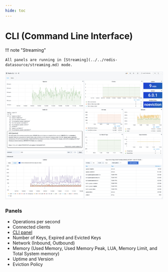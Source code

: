 ```yaml
---
hide: toc
---
```


# CLI (Command Line Interface)

!!! note "Streaming"

    All panels are running in [Streaming](../../redis-datasource/streaming.md) mode.

![Redis CLI Dashboard](../../images/redis-app/dashboards/cli-dashboard.png)

### Panels

- Operations per second
- Connected clients
- [CLI panel](../panels/redis-cli-panel.md)
- Number of Keys, Expired and Evicted Keys
- Network (Inbound, Outbound)
- Memory (Used Memory, Used Memory Peak, LUA, Memory Limit, and Total System memory)
- Uptime and Version
- Eviction Policy
